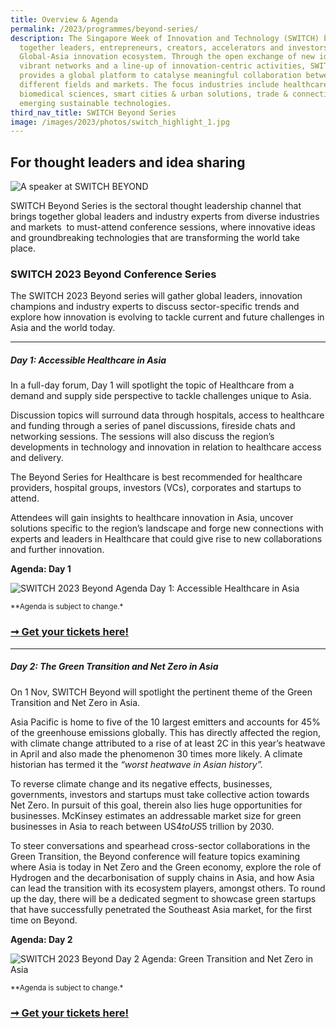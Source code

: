 ```yaml
---
title: Overview & Agenda
permalink: /2023/programmes/beyond-series/
description: The Singapore Week of Innovation and Technology (SWITCH) brings
  together leaders, entrepreneurs, creators, accelerators and investors from the
  Global-Asia innovation ecosystem. Through the open exchange of new ideas,
  vibrant networks and a line-up of innovation-centric activities, SWITCH
  provides a global platform to catalyse meaningful collaboration between
  different fields and markets. The focus industries include healthcare &
  biomedical sciences, smart cities & urban solutions, trade & connectivity, and
  emerging sustainable technologies.
third_nav_title: SWITCH Beyond Series
image: /images/2023/photos/switch_highlight_1.jpg
---
```

## For thought leaders and idea sharing

![A speaker at SWITCH BEYOND](/images/2023/switch%20beyond%20series%20(flagship).jpg)

SWITCH Beyond Series is the sectoral thought leadership channel that brings together global leaders and industry experts from diverse industries and markets &nbsp;to must-attend conference sessions, where innovative ideas and groundbreaking technologies that are transforming the world take place.

### SWITCH 2023 Beyond Conference Series

The SWITCH 2023 Beyond series will gather  global  leaders, innovation champions and  industry experts to discuss sector-specific trends and explore how innovation is evolving to tackle current and future challenges in Asia and the world today.

***

##### **Day 1: Accessible Healthcare in Asia**

In a full-day forum, Day 1 will spotlight the topic of Healthcare from a demand and supply side perspective to tackle challenges unique to Asia.

Discussion topics will surround data through hospitals, access to healthcare and funding through a series of panel discussions, fireside chats and networking sessions. The sessions will also discuss the region’s developments in technology and innovation in relation to healthcare access and delivery.

The Beyond Series for Healthcare is best recommended for healthcare providers, hospital groups, investors (VCs), corporates and startups to attend.

Attendees will gain insights to healthcare innovation in Asia, uncover solutions specific to the region’s landscape and forge new connections with experts and leaders in Healthcare that could give rise to new collaborations and further innovation.

**Agenda: Day 1**

![SWITCH 2023 Beyond Agenda Day 1: Accessible Healthcare in Asia](/images/2023/agendas/Beyond/2023%20agenda%20(beyond%20day%201)%20-%20as%20of%2029%20sep%202023.png)

<sup>**Agenda is subject to change.*</sup>

### [➞ Get your tickets here!](/register)

***

##### **Day 2: The Green Transition and Net Zero in Asia**

On 1 Nov, SWITCH Beyond will spotlight the pertinent theme of the Green Transition and Net Zero in Asia.

Asia Pacific is home to five of the 10 largest emitters and accounts for 45% of the greenhouse emissions globally. This has directly affected the region, with climate change attributed to a rise of at least 2C in this year’s heatwave in April and also made the phenomenon 30 times more likely. A climate historian has termed it the *“worst heatwave in Asian history”.*

To reverse climate change and its negative effects, businesses, governments, investors and startups must take collective action towards Net Zero. In pursuit of this goal, therein also lies huge opportunities for businesses. McKinsey estimates an addressable market size for green businesses in Asia to reach between US$4 to US$5 trillion by 2030.

To steer conversations and spearhead cross-sector collaborations in the Green Transition, the Beyond conference will feature topics examining where Asia is today in Net Zero and the Green economy, explore the role of Hydrogen and the decarbonisation of supply chains in Asia, and how Asia can lead the transition with its ecosystem players, amongst others. To round up the day, there will be a dedicated segment to showcase green startups that have successfully penetrated the Southeast Asia market, for the first time on Beyond.

**Agenda: Day 2**

![SWITCH 2023 Beyond Day 2 Agenda: Green Transition and Net Zero in Asia](/images/2023/agendas/Beyond/2023%20agenda%20(beyond%20day%202)%20-%20as%20of%2029%20sep%202023.png)

<sup>**Agenda is subject to change.*</sup>

### [➞ Get your tickets here!](/register)